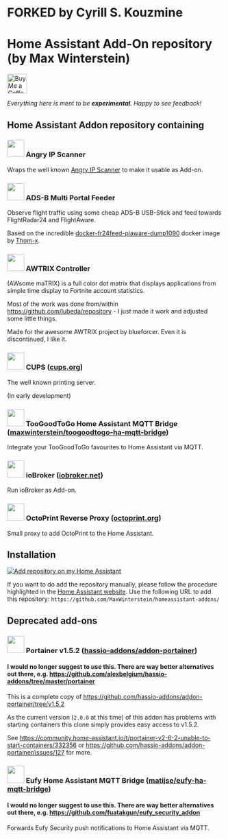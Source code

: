 # FORKED by Cyrill S. Kouzmine

# Home Assistant Add-On repository (by Max Winterstein)

<a href='https://ko-fi.com/MaxWinterstein' target='_blank'><img height='35' style='border:0px;height:46px;' src='https://az743702.vo.msecnd.net/cdn/kofi3.png?v=0' border='0' alt='Buy Me a Coffee at ko-fi.com'></a>

_Everything here is ment to be **experimental**. Happy to see feedback!_

## Home Assistant Addon repository containing

### <img src="angryipscanner/icon.png" width="40px"> Angry IP Scanner

Wraps the well known [Angry IP Scanner](https://angryip.org/) to make it usable as Add-on.

### <img src="adsb-multi-portal-feeder/icon.png" width="40px"> ADS-B Multi Portal Feeder

Observe flight traffic using some cheap ADS-B USB-Stick and feed towards FlightRadar24 and FlightAware.

Based on the incredible [docker-fr24feed-piaware-dump1090](https://github.com/Thom-x/docker-fr24feed-piaware-dump1090) docker image by [Thom-x](https://github.com/Thom-x).

### <img src="awtrix/icon.png" width="40px"> AWTRIX Controller

(AWsome maTRIX) is a full color dot matrix that displays applications from simple time display to Fortnite account statistics.

Most of the work was done from/within https://github.com/lubeda/repository - I just made it work and adjusted some little things.

Made for the awesome AWTRIX project by blueforcer. Even it is discontinued, I like it.

### <img src="cups/icon.png" width="40px"> CUPS ([cups.org](http://www.cups.org))

The well known printing server.

(In early development)

### <img src="toogoodtogo-ha-mqtt-bridge/icon.png" width="40px"> TooGoodToGo Home Assistant MQTT Bridge ([maxwinterstein/toogoodtogo-ha-mqtt-bridge](https://github.com/maxwinterstein/toogoodtogo-ha-mqtt-bridge))

Integrate your TooGoodToGo favourites to Home Assistant via MQTT.

### <img src="ioBroker/icon.png" width="40px"> ioBroker ([iobroker.net](http://iobroker.net))

Run ioBroker as Add-on.

### <img src="octoprint-proxy/icon.png" width="40px"> OctoPrint Reverse Proxy ([octoprint.org](http://octoprint.org))

Small proxy to add OctoPrint to the Home Assistant.

## Installation

[![Add repository on my Home Assistant][repository-badge]][repository-url]

If you want to do add the repository manually, please follow the procedure highlighted in the [Home Assistant website](https://home-assistant.io/hassio/installing_third_party_addons). Use the following URL to add this repository: `https://github.com/MaxWinterstein/homeassistant-addons/`

## Deprecated add-ons

### <img src="portainer/icon.png" width="40px"> Portainer v1.5.2 ([hassio-addons/addon-portainer](https://github.com/hassio-addons/addon-portainer))

#### I would no longer suggest to use this. There are way better alternatives out there, e.g. https://github.com/alexbelgium/hassio-addons/tree/master/portainer

This is a complete copy of https://github.com/hassio-addons/addon-portainer/tree/v1.5.2

As the current version (`2.0.0` at this time) of this addon has problems with starting containers this clone simply provides easy access to v1.5.2.

See https://community.home-assistant.io/t/portainer-v2-6-2-unable-to-start-containers/332356 or https://github.com/hassio-addons/addon-portainer/issues/127 for more.

### <img src="eufy-ha-mqtt-bridge/icon.png" width="40px"> Eufy Home Assistant MQTT Bridge ([matijse/eufy-ha-mqtt-bridge](https://github.com/matijse/eufy-ha-mqtt-bridge))

#### I would no longer suggest to use this. There are way better alternatives out there, e.g. https://github.com/fuatakgun/eufy_security_addon

Forwards Eufy Security push notifications to Home Assistant via MQTT.

[repository-badge]: https://img.shields.io/badge/Add%20repository%20to%20my-Home%20Assistant-41BDF5?logo=home-assistant&style=for-the-badge
[repository-url]: https://my.home-assistant.io/redirect/supervisor_add_addon_repository/?repository_url=https%3A%2F%2Fgithub.com%2FMaxWinterstein%2Fhomeassistant-addons
